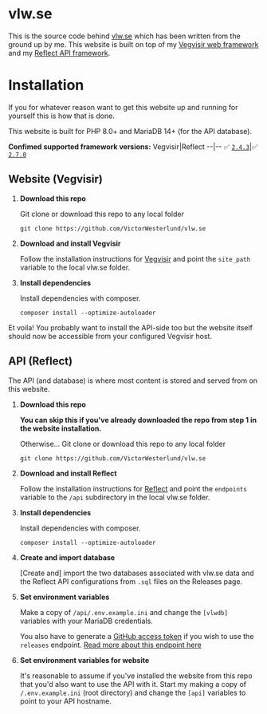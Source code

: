 # vlw.se
This is the source code behind [vlw.se](https://vlw.se) which has been written from the ground up by me. This website is built on top of my [Vegvisir web framework](https://github.com/victorwesterlund/vegvisir) and my [Reflect API framework](https://github.com/victorwesterlund/reflect).

# Installation
If you for whatever reason want to get this website up and running for yourself this is how that is done.

This website is built for PHP 8.0+ and MariaDB 14+ (for the API database).

**Confimed supported framework versions:**
Vegvisir|Reflect
--|--
✅ [`2.4.3`](https://github.com/VictorWesterlund/vegvisir/releases/tag/2.4.3)|✅ [`2.7.0`](https://github.com/VictorWesterlund/reflect/releases/tag/2.7.0)

## Website (Vegvisir)
1. **Download this repo**
   
   Git clone or download this repo to any local folder
   ```
   git clone https://github.com/VictorWesterlund/vlw.se
   ```
2. **Download and install Vegvisir**
   
   Follow the installation instructions for [Vegvisir](https://github.com/victorwesterlund/vegvisir) and point the `site_path` variable to the local vlw.se folder.

3. **Install dependencies**

   Install dependencies with composer.
   ```
   composer install --optimize-autoloader
   ```

Et voila! You probably want to install the API-side too but the website itself should now be accessible from your configured Vegvisir host.

## API (Reflect)
The API (and database) is where most content is stored and served from on this website.

1. **Download this repo**

   **You can skip this if you've already downloaded the repo from step 1 in the website installation.**

   Otherwise... Git clone or download this repo to any local folder
   ```
   git clone https://github.com/VictorWesterlund/vlw.se
   ```

2. **Download and install Reflect**
   
   Follow the installation instructions for [Reflect](https://github.com/victorwesterlund/vegvisir) and point the `endpoints` variable to the `/api` subdirectory in the local vlw.se folder.

3. **Install dependencies**

   Install dependencies with composer.
   ```
   composer install --optimize-autoloader
   ```

4. **Create and import database**

   [Create and] import the two databases associated with vlw.se data and the Reflect API configurations from `.sql` files on the Releases page.

5. **Set environment variables**

   Make a copy of `/api/.env.example.ini` and change the `[vlwdb]` variables with your MariaDB credentials.

   You also have to generate a [GitHub access token](https://docs.github.com/en/authentication/keeping-your-account-and-data-secure/managing-your-personal-access-tokens) if you wish to use the `releases` endpoint.
   [Read more about this endpoint here](#)

6. **Set environment variables for website**

   It's reasonable to assume if you've installed the website from this repo that you'd also want to use the API with it. Start my making a copy of `/.env.example.ini` (root directory) and change the `[api]` variables to point to your API hostname.
